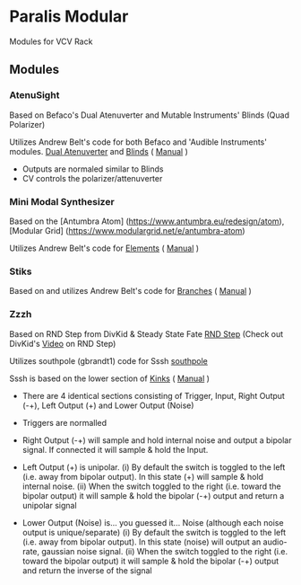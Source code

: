 # Paralis Modular

Modules for VCV Rack

## Modules

### AtenuSight
Based on Befaco's Dual Atenuverter and Mutable Instruments' Blinds (Quad Polarizer)

Utilizes Andrew Belt's code for both Befaco and 'Audible Instruments' modules.
[Dual Atenuverter](https://www.befaco.org/dual-atenuverter/) and
[Blinds](https://mutable-instruments.net/modules/blinds) ( [Manual](https://mutable-instruments.net/modules/blinds/manual/) )

- Outputs are normaled similar to Blinds
- CV controls the polarizer/attenuverter

### Mini Modal Synthesizer
Based on the [Antumbra Atom] (https://www.antumbra.eu/redesign/atom), [Modular Grid] (https://www.modulargrid.net/e/antumbra-atom)

Utilizes Andrew Belt's code for [Elements](https://mutable-instruments.net/modules/elements) ( [Manual](https://mutable-instruments.net/modules/elements/manual/) )

### Stiks
Based on and utilizes Andrew Belt's code for [Branches](https://mutable-instruments.net/modules/branches) ( [Manual](https://mutable-instruments.net/modules/branches/manual/) )


### Zzzh
Based on RND Step from DivKid & Steady State Fate [RND Step](https://divkidvideo.com/rnd-step-the-third-divkid-eurorack-module/) (Check out DivKid's [Video](https://www.youtube.com/watch?v=hlcXvCN80jU) on RND Step)

Utilizes southpole (gbrandt1) code for Sssh [southpole](https://github.com/gbrandt1/southpole-vcvrack)

Sssh is based  on the lower section of [Kinks](https://mutable-instruments.net/modules/kinks) ( [Manual](https://mutable-instruments.net/modules/kinks/manual/) )

- There are 4 identical sections consisting of Trigger, Input, Right Output (-+), Left Output (+) and Lower Output (Noise)

- Triggers are normalled

- Right Output (-+) will sample and hold internal noise and output a bipolar signal. If connected it will sample & hold the Input.

- Left Output (+) is unipolar. 
  (i) By default the switch is toggled to the left (i.e. away from bipolar output). In this state (+) will sample & hold internal noise.
  (ii) When the switch toggled to the right (i.e. toward the bipolar output) it will sample & hold the bipolar (-+) output and return a unipolar signal

- Lower Output (Noise) is... you guessed it... Noise (although each noise output is unique/separate)
  (i) By default the switch is toggled to the left (i.e. away from bipolar output). In this state (noise) will output an audio-rate, gaussian noise signal.
  (ii) When the switch toggled to the right (i.e. toward the bipolar output) it will sample & hold the bipolar (-+) output and return the inverse of the signal

